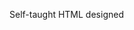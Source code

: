 Self-taught HTML designed
              
 
 
 
      
 
 
                                                           